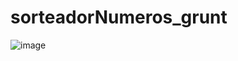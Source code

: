 # sorteadorNumeros_grunt

![image](https://github.com/Maxdev1017x/sorteadorNumeros_grunt/assets/117764643/4421a635-86c0-4993-ac2b-a785be192378)
